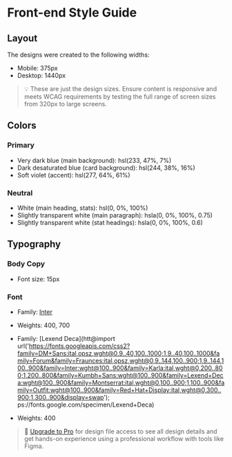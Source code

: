 # Front-end Style Guide

## Layout

The designs were created to the following widths:

- Mobile: 375px
- Desktop: 1440px

> 💡 These are just the design sizes. Ensure content is responsive and meets WCAG requirements by testing the full range of screen sizes from 320px to large screens.

## Colors

### Primary

- Very dark blue (main background): hsl(233, 47%, 7%)
- Dark desaturated blue (card background): hsl(244, 38%, 16%)
- Soft violet (accent): hsl(277, 64%, 61%)

### Neutral

- White (main heading, stats): hsl(0, 0%, 100%)
- Slightly transparent white (main paragraph): hsla(0, 0%, 100%, 0.75)
- Slightly transparent white (stat headings): hsla(0, 0%, 100%, 0.6)

## Typography

### Body Copy

- Font size: 15px

### Font

- Family: [Inter](https://fonts.google.com/specimen/Inter)
- Weights: 400, 700

- Family: [Lexend Deca](htt@import url('https://fonts.googleapis.com/css2?family=DM+Sans:ital,opsz,wght@0,9..40,100..1000;1,9..40,100..1000&family=Forum&family=Fraunces:ital,opsz,wght@0,9..144,100..900;1,9..144,100..900&family=Inter:wght@100..900&family=Karla:ital,wght@0,200..800;1,200..800&family=Kumbh+Sans:wght@100..900&family=Lexend+Deca:wght@100..900&family=Montserrat:ital,wght@0,100..900;1,100..900&family=Outfit:wght@100..900&family=Red+Hat+Display:ital,wght@0,300..900;1,300..900&display=swap');
  ps://fonts.google.com/specimen/Lexend+Deca)
- Weights: 400

> 💎 [Upgrade to Pro](https://www.frontendmentor.io/pro?ref=style-guide) for design file access to see all design details and get hands-on experience using a professional workflow with tools like Figma.
